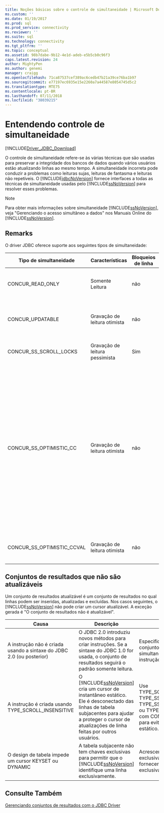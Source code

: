 ```yaml
---
title: Noções básicas sobre o controle de simultaneidade | Microsoft Docs
ms.custom: ''
ms.date: 01/19/2017
ms.prod: sql
ms.prod_service: connectivity
ms.reviewer: ''
ms.suite: sql
ms.technology: connectivity
ms.tgt_pltfrm: ''
ms.topic: conceptual
ms.assetid: 98b7dabe-9b12-4e1d-adeb-e5b5cb0c96f3
caps.latest.revision: 24
author: MightyPen
ms.author: genemi
manager: craigg
ms.openlocfilehash: 71ca87537cef389ac6cedb47b21a39ce76ba1b97
ms.sourcegitcommit: e77197ec6935e15e2260a7a44587e8054745d5c2
ms.translationtype: MTE75
ms.contentlocale: pt-BR
ms.lasthandoff: 07/11/2018
ms.locfileid: "38039215"
---
```

# <a name="understanding-concurrency-control"></a>Entendendo controle de simultaneidade
[!INCLUDE[Driver_JDBC_Download](../../includes/driver_jdbc_download.md)]

  O controle de simultaneidade refere-se às várias técnicas que são usadas para preservar a integridade dos bancos de dados quando vários usuários estão atualizando linhas ao mesmo tempo. A simultaneidade incorreta pode conduzir a problemas como leituras sujas, leituras de fantasma e leituras não repetíveis. O [!INCLUDE[jdbcNoVersion](../../includes/jdbcnoversion_md.md)] fornece interfaces a todas as técnicas de simultaneidade usadas pelo [!INCLUDE[ssNoVersion](../../includes/ssnoversion_md.md)] para resolver esses problemas.  
  
> [!NOTE]  
>  Para obter mais informações sobre simultaneidade [!INCLUDE[ssNoVersion](../../includes/ssnoversion_md.md)], veja "Gerenciando o acesso simultâneo a dados" nos Manuais Online do [!INCLUDE[ssNoVersion](../../includes/ssnoversion_md.md)].  
  
## <a name="remarks"></a>Remarks  
 O driver JDBC oferece suporte aos seguintes tipos de simultaneidade:  
  
|Tipo de simultaneidade|Características|Bloqueios de linha|Descrição|  
|----------------------|---------------------|---------------|-----------------|  
|CONCUR_READ_ONLY|Somente Leitura|não|Não são permitidas atualizações pelo cursor e não é mantido nenhum bloqueio nas linhas que compõem o conjunto de resultados.|  
|CONCUR_UPDATABLE|Gravação de leitura otimista|não|O banco de dados assumir contenção de linha é improvável, mas possível. A integridade de linha é verificada com uma comparação de carimbo de data e hora.|  
|CONCUR_SS_SCROLL_LOCKS|Gravação de leitura pessimista|Sim|O banco de dados assumir contenção de linha é provável. A integridade de linha é assegurada com bloqueio de linha.|  
|CONCUR_SS_OPTIMISTIC_CC|Gravação de leitura otimista|não|O banco de dados assumir contenção de linha é improvável, mas possível. A integridade da linha é verificada com uma comparação de carimbo de data/hora.<br /><br /> Para o [!INCLUDE[ssVersion2005](../../includes/ssversion2005_md.md)] e posterior, o servidor alterará esse tipo para CONCUR_SS_OPTIMISTIC_CCVAL se a tabela não contiver uma coluna de carimbo de data/hora.<br /><br /> Para o [!INCLUDE[ssVersion2000](../../includes/ssversion2000_md.md)], se a tabela subjacente tiver uma coluna de carimbo de data/hora, OPTIMISTIC WITH ROW VERSIONING será usado mesmo se OPTIMISTIC WITH VALUES for especificado. Se OPTIMISTIC WITH ROW VERSIONING for especificado e a tabela não tiver carimbos de data e hora, OPTIMISTIC WITH VALUES será usado.|  
|CONCUR_SS_OPTIMISTIC_CCVAL|Gravação de leitura otimista|não|O banco de dados assumir contenção de linha é improvável, mas possível. A integridade de linha é verificada com uma comparação de dados da linha.|  
  
## <a name="result-sets-that-are-not-updateable"></a>Conjuntos de resultados que não são atualizáveis  
 Um conjunto de resultados atualizável é um conjunto de resultados no qual linhas podem ser inseridas, atualizadas e excluídas. Nos casos seguintes, o [!INCLUDE[ssNoVersion](../../includes/ssnoversion_md.md)] não pode criar um cursor atualizável. A exceção gerada é "O conjunto de resultados não é atualizável".  
  
|Causa|Descrição|Remedy|  
|-----------|-----------------|------------|  
|A instrução não é criada usando a sintaxe do JDBC 2.0 (ou posterior)|O JDBC 2.0 introduziu novos métodos para criar instruções. Se a sintaxe do JDBC 1.0 for usada, o conjunto de resultados seguirá o padrão somente leitura.|Especifique o tipo de conjunto de resultados e simultaneidade ao criar a instrução.|  
|A instrução é criada usando TYPE_SCROLL_INSENSITIVE|O [!INCLUDE[ssNoVersion](../../includes/ssnoversion_md.md)] cria um cursor de instantâneo estático. Ele é desconectado das linhas de tabela subjacentes para ajudar a proteger o cursor de atualizações de linha feitas por outros usuários.|Use TYPE_SCROLL_SENSITIVE, TYPE_SS_SCROLL_KEYSET, TYPE_SS_SCROLL_DYNAMIC ou TYPE_FORWARD_ONLY com CONCUR_UPDATABLE para evitar criar um cursor estático.|  
|O design de tabela impede um cursor KEYSET ou DYNAMIC|A tabela subjacente não tem chaves exclusivas para permitir que o [!INCLUDE[ssNoVersion](../../includes/ssnoversion_md.md)] identifique uma linha exclusivamente.|Acrescente chaves exclusivas à tabela para fornecer identificação exclusiva de cada linha.|  
  
## <a name="see-also"></a>Consulte Também  
 [Gerenciando conjuntos de resultados com o JDBC Driver](../../connect/jdbc/managing-result-sets-with-the-jdbc-driver.md)  
  
  

